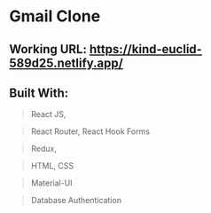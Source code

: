 # Gmail Clone

## Working URL: https://kind-euclid-589d25.netlify.app/

## Built With:

> React JS,

> React Router, React Hook Forms

> Redux,

> HTML, CSS

> Material-UI

> Database Authentication
